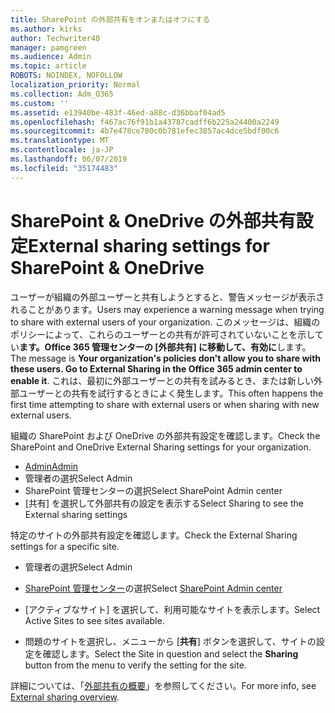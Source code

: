 ```yaml
---
title: SharePoint の外部共有をオンまたはオフにする
ms.author: kirks
author: Techwriter40
manager: pamgreen
ms.audience: Admin
ms.topic: article
ROBOTS: NOINDEX, NOFOLLOW
localization_priority: Normal
ms.collection: Adm_O365
ms.custom: ''
ms.assetid: e13940be-483f-46ed-a88c-d36bbaf04ad5
ms.openlocfilehash: f467ac76f91b1a43787cadff6b225a24400a2249
ms.sourcegitcommit: 4b7e478ce700c0b781efec3857ac4dce5bdf00c6
ms.translationtype: MT
ms.contentlocale: ja-JP
ms.lasthandoff: 06/07/2019
ms.locfileid: "35174483"
---
```

# <a name="external-sharing-settings-for-sharepoint--onedrive"></a><span data-ttu-id="18043-102">SharePoint & OneDrive の外部共有設定</span><span class="sxs-lookup"><span data-stu-id="18043-102">External sharing settings for SharePoint & OneDrive</span></span>

<span data-ttu-id="18043-103">ユーザーが組織の外部ユーザーと共有しようとすると、警告メッセージが表示されることがあります。</span><span class="sxs-lookup"><span data-stu-id="18043-103">Users may experience a warning message when trying to share with external users of your organization.</span></span> <span data-ttu-id="18043-104">このメッセージは、組織のポリシーによって、これらのユーザーとの共有が許可されていないことを示してい**ます。Office 365 管理センターの [外部共有] に移動して、有効に**します。</span><span class="sxs-lookup"><span data-stu-id="18043-104">The message is **Your organization's policies don't allow you to share with these users. Go to External Sharing in the Office 365 admin center to enable it**.</span></span> <span data-ttu-id="18043-105">これは、最初に外部ユーザーとの共有を試みるとき、または新しい外部ユーザーとの共有を試行するときによく発生します。</span><span class="sxs-lookup"><span data-stu-id="18043-105">This often happens the first time attempting to share with external users or when sharing with new external users.</span></span>

<span data-ttu-id="18043-106">組織の SharePoint および OneDrive の外部共有設定を確認します。</span><span class="sxs-lookup"><span data-stu-id="18043-106">Check the SharePoint and OneDrive External Sharing settings for your organization.</span></span>

- [<span data-ttu-id="18043-107">Admin</span><span class="sxs-lookup"><span data-stu-id="18043-107">Admin</span></span>](https://admin.microsoft.com/AdminPortal/Home#/homepage">https://admin.microsoft.com/)
- <span data-ttu-id="18043-108">管理者の選択</span><span class="sxs-lookup"><span data-stu-id="18043-108">Select Admin</span></span>
- <span data-ttu-id="18043-109">SharePoint 管理センターの選択</span><span class="sxs-lookup"><span data-stu-id="18043-109">Select SharePoint Admin center</span></span>
- <span data-ttu-id="18043-110">[共有] を選択して外部共有の設定を表示する</span><span class="sxs-lookup"><span data-stu-id="18043-110">Select Sharing to see the External sharing settings</span></span>

<span data-ttu-id="18043-111">特定のサイトの外部共有設定を確認します。</span><span class="sxs-lookup"><span data-stu-id="18043-111">Check the External Sharing settings for a specific site.</span></span>

- <span data-ttu-id="18043-112">管理者の選択</span><span class="sxs-lookup"><span data-stu-id="18043-112">Select Admin</span></span>

- <span data-ttu-id="18043-113">[SharePoint 管理センター](https://admin.microsoft.com/AdminPortal/Home#/homepage">https://admin.microsoft.com/)の選択</span><span class="sxs-lookup"><span data-stu-id="18043-113">Select [SharePoint Admin center](https://admin.microsoft.com/AdminPortal/Home#/homepage">https://admin.microsoft.com/)</span></span>

- <span data-ttu-id="18043-114">[アクティブなサイト] を選択して、利用可能なサイトを表示します。</span><span class="sxs-lookup"><span data-stu-id="18043-114">Select Active Sites to see sites available.</span></span>
- <span data-ttu-id="18043-115">問題のサイトを選択し、メニューから [**共有**] ボタンを選択して、サイトの設定を確認します。</span><span class="sxs-lookup"><span data-stu-id="18043-115">Select the Site in question and select the **Sharing** button from the menu to verify the setting for the site.</span></span>

<span data-ttu-id="18043-116">詳細については、「[外部共有の概要](https://docs.microsoft.com/sharepoint/external-sharing-overview)」を参照してください。</span><span class="sxs-lookup"><span data-stu-id="18043-116">For more info, see [External sharing overview](https://docs.microsoft.com/sharepoint/external-sharing-overview).</span></span>